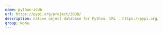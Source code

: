 ```yaml
---
name: python-zodb
url: https://pypi.org/project/ZODB/
description: native object database for Python. URL : https://pypi.org/project/ZODB/ Groups : None
group: None
---
```

